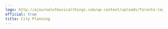 ```yaml
---
logo: http://ajournalofmusicalthings.com/wp-content/uploads/Toronto-logo.png
official: true
title: City Planning
---
```

